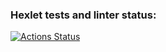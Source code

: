 ### Hexlet tests and linter status:
[![Actions Status](https://github.com/SnowFlameProd/php-project-45/workflows/hexlet-check/badge.svg)](https://github.com/SnowFlameProd/php-project-45/actions)